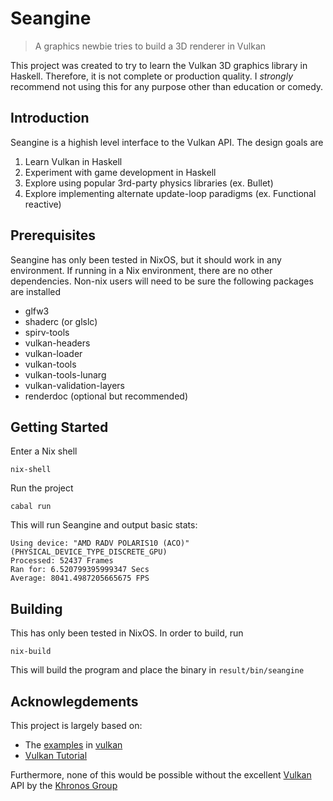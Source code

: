 # Seangine
> A graphics newbie tries to build a 3D renderer in Vulkan

This project was created to try to learn the Vulkan 3D graphics library in Haskell. Therefore, it is not complete or production quality.
I *strongly* recommend not using this for any purpose other than education or comedy.

## Introduction
Seangine is a highish level interface to the Vulkan API. The design goals are

 1. Learn Vulkan in Haskell
 2. Experiment with game development in Haskell
 3. Explore using popular 3rd-party physics libraries (ex. Bullet)
 4. Explore implementing alternate update-loop paradigms (ex. Functional reactive)

## Prerequisites
Seangine has only been tested in NixOS, but it should work in any environment. If running in a Nix environment, there are no other dependencies.
Non-nix users will need to be sure the following packages are installed

 * glfw3
 * shaderc (or glslc)
 * spirv-tools
 * vulkan-headers
 * vulkan-loader
 * vulkan-tools
 * vulkan-tools-lunarg
 * vulkan-validation-layers
 * renderdoc (optional but recommended)

## Getting Started
Enter a Nix shell

    nix-shell
    
Run the project
    
    cabal run
    
This will run Seangine and output basic stats:

    Using device: "AMD RADV POLARIS10 (ACO)" (PHYSICAL_DEVICE_TYPE_DISCRETE_GPU)
    Processed: 52437 Frames
    Ran for: 6.520799395999347 Secs
    Average: 8041.4987205665675 FPS

## Building
This has only been tested in NixOS. In order to build, run

    nix-build
    
This will build the program and place the binary in `result/bin/seangine`

## Acknowlegdements
This project is largely based on:

 * The [examples](https://github.com/expipiplus1/vulkan/tree/master/examples) in [vulkan](https://github.com/expipiplus1/vulkan)
 * [Vulkan Tutorial](https://vulkan-tutorial.com/)

Furthermore, none of this would be possible without the excellent [Vulkan](https://www.vulkan.org/) API by the [Khronos Group](https://www.khronos.org/)
